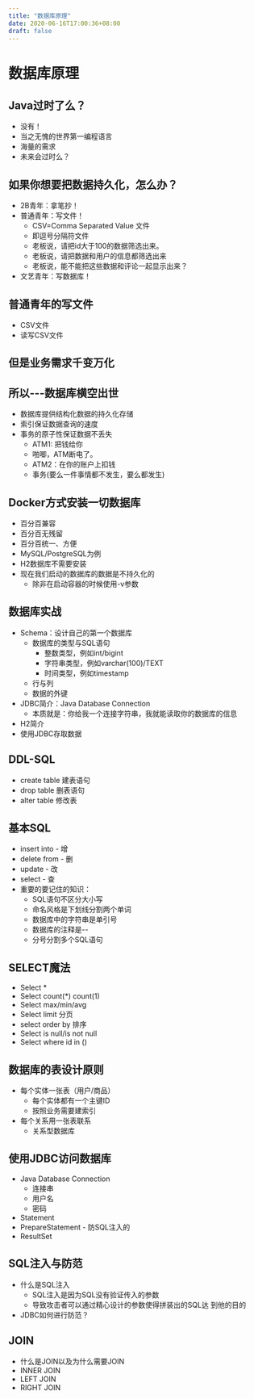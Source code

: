 ```yaml
---
title: "数据库原理"
date: 2020-06-16T17:00:36+08:00
draft: false
---
```


# 数据库原理
Java过时了么？
---
* 没有！
* 当之⽆愧的世界第⼀编程语⾔
* 海量的需求
* 未来会过时么？

如果你想要把数据持久化，怎么办？
---
* 2B⻘年：拿笔抄！
* 普通⻘年：写⽂件！
  * CSV=Comma Separated Value ⽂件
  * 即逗号分隔符⽂件
  * ⽼板说，请把id⼤于100的数据筛选出来。
  * ⽼板说，请把数据和⽤户的信息都筛选出来
  * ⽼板说，能不能把这些数据和评论⼀起显示出来？
* ⽂艺⻘年：写数据库！

普通⻘年的写⽂件
---
* CSV⽂件
* 读写CSV⽂件

但是业务需求千变万化
---
所以---数据库横空出世
---
* 数据库提供结构化数据的持久化存储
* 索引保证数据查询的速度
* 事务的原⼦性保证数据不丢失
  * ATM1: 把钱给你
  * 啪唧，ATM断电了。
  * ATM2：在你的账户上扣钱
  * 事务(要么一件事情都不发生，要么都发生)

Docker⽅式安装⼀切数据库
---
* 百分百兼容
* 百分百⽆残留
* 百分百统⼀、⽅便
* MySQL/PostgreSQL为例
* H2数据库不需要安装
* 现在我们启动的数据库的数据是不持久化的
  * 除⾮在启动容器的时候使⽤-v参数

数据库实战
---
* Schema：设计⾃⼰的第⼀个数据库
  * 数据库的类型与SQL语句
     * 整数类型，例如int/bigint
     * 字符串类型，例如varchar(100)/TEXT
     * 时间类型，例如timestamp
  * ⾏与列
  * 数据的外键
* JDBC简介：Java Database Connection
  * 本质就是：你给我⼀个连接字符串，我就能读取你的数据库的信息
* H2简介
* 使⽤JDBC存取数据

DDL-SQL
---
* create table 建表语句
* drop table 删表语句
* alter table 修改表

基本SQL
---
* insert into - 增
* delete from - 删
* update - 改
* select - 查
* 重要的要记住的知识：
  * SQL语句不区分⼤⼩写
  * 命名⻛格是下划线分割两个单词
  * 数据库中的字符串是单引号
  * 数据库的注释是--
  * 分号分割多个SQL语句

SELECT魔法
---
* Select *
* Select count(*) count(1)
* Select max/min/avg
* Select limit 分⻚
* select order by 排序
* Select is null/is not null
* Select where id in ()

数据库的表设计原则
---
* 每个实体⼀张表（⽤户/商品）
  * 每个实体都有⼀个主键ID
  * 按照业务需要建索引
* 每个关系⽤⼀张表联系
  * 关系型数据库

使⽤JDBC访问数据库
---
* Java Database Connection
  * 连接串
  * ⽤户名
  * 密码
* Statement
* PrepareStatement - 防SQL注⼊的
* ResultSet

SQL注⼊与防范
---
* 什么是SQL注⼊
  * SQL注⼊是因为SQL没有验证传⼊的参数
  * 导致攻击者可以通过精⼼设计的参数使得拼装出的SQL达
到他的⽬的
* JDBC如何进⾏防范？

JOIN
---
* 什么是JOIN以及为什么需要JOIN
* INNER JOIN
* LEFT JOIN
* RIGHT JOIN